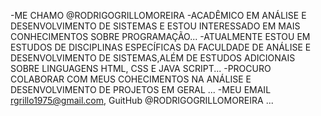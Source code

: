 -ME CHAMO @RODRIGOGRILLOMOREIRA
-ACADÊMICO EM ANÁLISE E DESENVOLVIMENTO DE SISTEMAS E ESTOU INTERESSADO EM MAIS CONHECIMENTOS SOBRE PROGRAMAÇÃO...
-ATUALMENTE ESTOU EM ESTUDOS DE DISCIPLINAS ESPECÍFICAS DA FACULDADE DE ANÁLISE E DESENVOLVIMENTO DE SISTEMAS,ALÉM DE ESTUDOS ADICIONAIS SOBRE LINGUAGENS HTML, CSS E JAVA SCRIPT...
-PROCURO COLABORAR COM MEUS COHECIMENTOS NA ANÁLISE E DESENVOLVIMENTO DE PROJETOS  EM GERAL ...
-MEU EMAIL rgrillo1975@gmail.com, GuitHub @RODRIGOGRILLOMOREIRA ...

<!---
RODRIGOGRILLOMOREIRA/RODRIGOGRILLOMOREIRA is a ✨ special ✨ repository because its `README.md` (this file) appears on your GitHub profile.
You can click the Preview link to take a look at your changes.
--->
